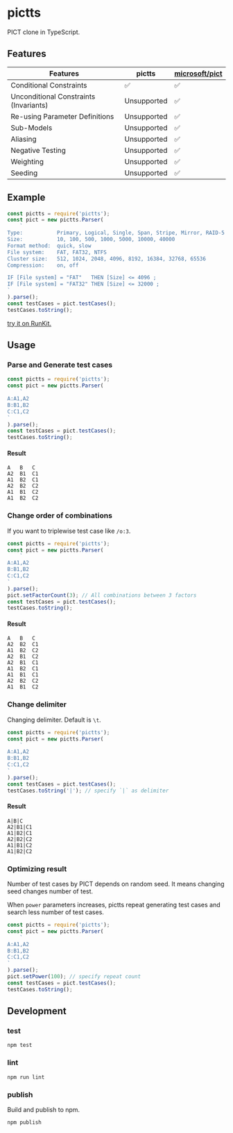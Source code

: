 # pictts

PICT clone in TypeScript.

## Features

| Features                               | pictts      | [microsoft/pict](https://github.com/microsoft/pict) |
| -------------------------------------- | ----------- | --------------------------------------------------- |
| Conditional Constraints                | ✅          | ✅                                                  |
| Unconditional Constraints (Invariants) | Unsupported | ✅                                                  |
| Re-using Parameter Definitions         | Unsupported | ✅                                                  |
| Sub-Models                             | Unsupported | ✅                                                  |
| Aliasing                               | Unsupported | ✅                                                  |
| Negative Testing                       | Unsupported | ✅                                                  |
| Weighting                              | Unsupported | ✅                                                  |
| Seeding                                | Unsupported | ✅                                                  |

## Example

```typescript
const pictts = require('pictts');
const pict = new pictts.Parser(
    `
Type:           Primary, Logical, Single, Span, Stripe, Mirror, RAID-5
Size:           10, 100, 500, 1000, 5000, 10000, 40000
Format method:  quick, slow
File system:    FAT, FAT32, NTFS
Cluster size:   512, 1024, 2048, 4096, 8192, 16384, 32768, 65536
Compression:    on, off

IF [File system] = "FAT"   THEN [Size] <= 4096 ;
IF [File system] = "FAT32" THEN [Size] <= 32000 ;
`
).parse();
const testCases = pict.testCases();
testCases.toString();
```

[try it on RunKit.](https://npm.runkit.com/pictts)

## Usage

### Parse and Generate test cases

```typescript
const pictts = require('pictts');
const pict = new pictts.Parser(
    `
A:A1,A2
B:B1,B2
C:C1,C2
`
).parse();
const testCases = pict.testCases();
testCases.toString();
```

#### Result

```
A	B	C
A2	B1	C1
A1	B2	C1
A2	B2	C2
A1	B1	C2
A1	B2	C2
```

### Change order of combinations

If you want to triplewise test case like `/o:3`.

```typescript
const pictts = require('pictts');
const pict = new pictts.Parser(
    `
A:A1,A2
B:B1,B2
C:C1,C2
`
).parse();
pict.setFactorCount(3); // All combinations between 3 factors
const testCases = pict.testCases();
testCases.toString();
```

#### Result

```
A	B	C
A2	B2	C1
A1	B2	C2
A2	B1	C2
A2	B1	C1
A1	B2	C1
A1	B1	C1
A2	B2	C2
A1	B1	C2
```

### Change delimiter

Changing delimiter.
Default is `\t`.

```typescript
const pictts = require('pictts');
const pict = new pictts.Parser(
    `
A:A1,A2
B:B1,B2
C:C1,C2
`
).parse();
const testCases = pict.testCases();
testCases.toString('|'); // specify `|` as delimiter
```

#### Result

```
A|B|C
A2|B1|C1
A1|B2|C1
A2|B2|C2
A1|B1|C2
A1|B2|C2
```

### Optimizing result

Number of test cases by PICT depends on random seed.
It means changing seed changes number of test.

When `power` parameters increases, pictts repeat generating test cases and search less number of test cases.

```typescript
const pictts = require('pictts');
const pict = new pictts.Parser(
    `
A:A1,A2
B:B1,B2
C:C1,C2
`
).parse();
pict.setPower(100); // specify repeat count
const testCases = pict.testCases();
testCases.toString();
```

## Development

### test

```
npm test
```

### lint

```
npm run lint
```

### publish

Build and publish to npm.

```
npm publish
```

